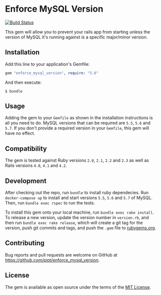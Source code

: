 # Enforce MySQL Version

[![Build
Status](https://travis-ci.org/pipt/enforce_mysql_version.png?branch=master)](https://travis-ci.org/pipt/enforce_mysql_version)

This gem will allow you to prevent your rails app from starting unless
the version of MySQL it's running against is a specific major/minor
version.

## Installation

Add this line to your application's Gemfile:

```ruby
gem "enforce_mysql_version", require: "5.6"
```

And then execute:

    $ bundle

## Usage

Adding the gem to your `Gemfile` as shown in the installation
instructions is all you need to do. MySQL versions that can be required
are `5.5`, `5.6` and `5.7`. If you don't provide a required version in
your `Gemfile`, this gem will have no effect.

## Compatibility

The gem is tested against Ruby versions `2.0`, `2.1`, `2.2` and `2.3` as well as
Rails versions `4.0`, `4.1` and `4.2`.

## Development

After checking out the repo, run `bundle` to install ruby dependecies. Run `docker-compose up` to install and start versions `5.5`, `5.6` and `5.7` of MySQL. Then, run `bundle exec rspec` to run the tests.

To install this gem onto your local machine, run `bundle exec rake install`. To release a new version, update the version number in `version.rb`, and then run `bundle exec rake release`, which will create a git tag for the version, push git commits and tags, and push the `.gem` file to [rubygems.org](https://rubygems.org).

## Contributing

Bug reports and pull requests are welcome on GitHub at https://github.com/pipt/enforce_mysql_version.


## License

The gem is available as open source under the terms of the [MIT License](http://opensource.org/licenses/MIT).

